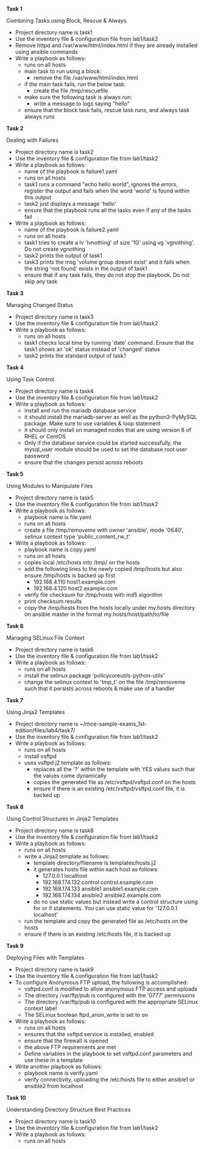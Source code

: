 
**Task 1** 

Combining Tasks using Block, Rescue & Always 

-  Project directory name is task1
-  Use the inventory file & configuration file from lab1/task2
-  Remove httpd and /var/www/html/index.html if they are already installed using ansible commands
-  Write a playbook as follows:
   - runs on all hosts
   - main task to run using a block:
     - remove the file /var/www/html/index.html
   - if the main task fails, run the below task:
     - create the file /tmp/rescuefile
   - make sure the following task is always run:
     - write a message to logs saying "hello"
   - ensure that the block task fails, rescue task runs, and always task always runs

**Task 2**

Dealing with Failures

-  Project directory name is task2
-  Use the inventory file & configuration file from lab1/task2
-  Write a playbook as follows:
   - name of the playbook is failure1.yaml
   - runs on all hosts
   - task1 runs a command "echo hello world", ignores the errors, register the output and fails when the word 'world' is found within this output
   - task2 just displays a message 'hello'
   - ensure that the playbook runs all the tasks even if any of the tasks fail
-  Write a playbook as follows:
   - name of the playbook is failure2.yaml
   - runs on all hosts
   - task1 tries to create a lv 'lvnothing' of size '1G' using vg 'vgnothing'. Do not create vgnothing
   - task2 prints the output of task1
   - task3 prints the msg 'volume group doesnt exist' and it fails when the string 'not found' exists in the output of task1
   - ensure that if any task fails, they do not stop the playbook. Do not skip any task

**Task 3**

Managing Changed Status

-  Project directory name is task3
-  Use the inventory file & configuration file from lab1/task2
-  Write a playbook as follows:
   - runs on all hosts
   - task1 checks local time by running 'date' command. Ensure that the task1 shows an 'ok' status instead of 'changed' status
   - task2 prints the standard output of task1

**Task 4**

Using Task Control

-  Project directory name is task4
-  Use the inventory file & configuration file from lab1/task2
-  Write a playbook as follows:
   - install and run the mariadb database service
   - it should install the mariadb-server as well as the python3-PyMySQL package. Make sure to use variables & loop statement
   - it should only install on managed nodes that are using version 8 of RHEL or CentOS
   - Only if the database service could be started successfully, the mysql_user module should be used to set the database root user password
   - ensure that the changes persist across reboots

**Task 5**

Using Modules to Manipulate Files

-  Project directory name is task5
-  Use the inventory file & configuration file from lab1/task2
-  Write a playbook as follows:
   - playbook name is file.yaml
   - runs on all hosts
   - create a file /tmp/removeme with owner 'ansible', mode '0640', selinux context type 'public_content_rw_t'
-  Write a playbook as follows:
   - playbook name is copy.yaml
   - runs on all hosts
   - copies local /etc/hosts into /tmp/ on the hosts
   - add the following lines to the newly copied /tmp/hosts but also ensure /tmp/hosts is backed up first
     - 192.168.4.110 host1.example.com
     - 192.168.4.120 host2.example.com
   - verify file checksum for /tmp/hosts with md5 algorithm
   - print checksum results
   - copy the /tmp/hosts from the hosts locally under my.hosts directory on ansible master in the format my.hosts/host/path/to/file

**Task 6**

Managing SELinux File Context

-  Project directory name is task6
-  Use the inventory file & configuration file from lab1/task2
-  Write a playbook as follows:
   - runs on all hosts
   - install the selinux package 'policycoreutils-python-utils'
   - change the selinux context to 'tmp_t' on the file /tmp/removeme such that it persists across reboots & make use of a handler

**Task 7**

Using Jinja2 Templates

-  Project directory name is ~/rhce-sample-exams_1st-edition/files/lab4/task7/
-  Use the inventory file & configuration file from lab1/task2
-  Write a playbook as follows:
   - runs on all hosts
   - install vsftpd
   - uses vsftpd.j2 template as follows:
     - replaces all the '?' within the template with YES values such that the values come dynamically 
     - copies the generated file as /etc/vsftpd/vsftpd.conf on the hosts
     - ensure if there is an existing /etc/vsftpd/vsftpd.conf file, it is backed up

**Task 8**

Using Control Structures in Jinja2 Templates

-  Project directory name is task8
-  Use the inventory file & configuration file from lab1/task2
-  Write a playbook as follows:
   - runs on all hosts
   - write a Jinja2 template as follows:
     - template directory/filename is templates/hosts.j2
     - it generates hosts file within each host as follows:
       - 127.0.0.1 localhost
       - 192.168.174.132 control control.example.com
       - 192.168.174.133 ansible1 ansible1.example.com
       - 192.168.174.134 ansible2 ansible2.example.com
     - do no use static values but instead write a control structure using for or if statements. You can use static value for '127.0.0.1 localhost'
   - run the template and copy the generated file as /etc/hosts on the hosts
   - ensure if there is an existing /etc/hosts file, it is backed up

**Task 9**

Deploying Files with Templates

-  Project directory name is task9
-  Use the inventory file & configuration file from lab1/task2
-  To configure Anonymous FTP upload, the following is accomplished:
   - vsftpd.conf is modified to allow anonymous FTP access and uploads
   - The directory /var/ftp/pub is configured with the '0777' permissions
   - The directory /var/ftp/pub is configured with the appropriate SELinux context label
   - The SELinux boolean ftpd_anon_write is set to on
-  Write a playbook as follows:
   - runs on all hosts
   - ensures that the vsftpd service is installed, enabled
   - ensure that the firewall is opened 
   - the above FTP requirements are met
   - Define variables in the playbook to set vsftpd.conf parameters and use these in a template
-  Write another playbook as follows:
   - playbook name is verify.yaml
   - verify connectivity, uploading the /etc/hosts file to either ansible1 or ansible2 from localhost

**Task 10**

Understanding Directory Structure Best Practices

-  Project directory name is task10
-  Use the inventory file & configuration file from lab1/task2
-  Write a playbook as follows:
   - runs on all hosts
